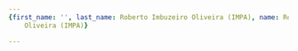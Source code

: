 ```yaml
---
{first_name: '', last_name: Roberto Imbuzeiro Oliveira (IMPA), name: Roberto Imbuzeiro
    Oliveira (IMPA)}

---
```



